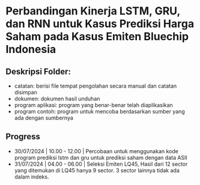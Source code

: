 # Perbandingan Kinerja LSTM, GRU, dan RNN untuk Kasus Prediksi Harga Saham pada Kasus Emiten Bluechip Indonesia

## Deskripsi Folder:
- catatan: berisi file tempat pengolahan secara manual dan catatan disimpan
- dokumen: dokumen hasil unduhan
- program aplikasi: program yang benar-benar telah diaplikasikan
- program contoh: program untuk mencoba berdasarkan sumber yang ada dengan sumbernya


## Progress

- 30/07/2024  | 10.00 - 12.00 | Percobaan untuk menggunakan kode program prediksi lstm dan gru untuk prediksi saham dengan data ASII
- 31/07/2024  | 04.00 - 06.00 | Seleksi Emiten LQ45, Hasil dari 12 sector yang ditemukan di LQ45 hanya 9 sector. 3 sector lainnya tidak ada dalam indeks.